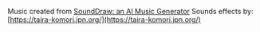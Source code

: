 Music created from [SoundDraw: an AI Music Generator](https://soundraw.io/)
Sounds effects by: [https://taira-komori.jpn.org/](https://taira-komori.jpn.org/)